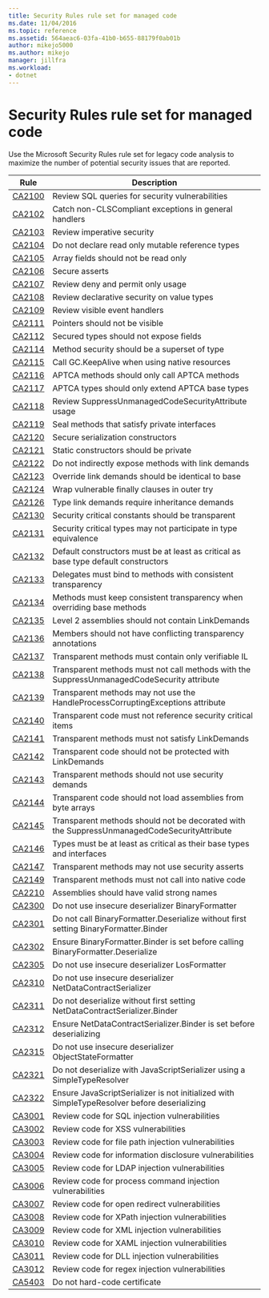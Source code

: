 ```yaml
---
title: Security Rules rule set for managed code
ms.date: 11/04/2016
ms.topic: reference
ms.assetid: 564aeac6-03fa-41b0-b655-88179f0ab01b
author: mikejo5000
ms.author: mikejo
manager: jillfra
ms.workload:
- dotnet
---
```

# Security Rules rule set for managed code

Use the Microsoft Security Rules rule set for legacy code analysis to maximize the number of potential security issues that are reported.

|Rule|Description|
|----------|-----------------|
|[CA2100](../code-quality/ca2100.md)|Review SQL queries for security vulnerabilities|
|[CA2102](../code-quality/ca2102.md)|Catch non-CLSCompliant exceptions in general handlers|
|[CA2103](../code-quality/ca2103.md)|Review imperative security|
|[CA2104](../code-quality/ca2104.md)|Do not declare read only mutable reference types|
|[CA2105](../code-quality/ca2105.md)|Array fields should not be read only|
|[CA2106](../code-quality/ca2106.md)|Secure asserts|
|[CA2107](../code-quality/ca2107.md)|Review deny and permit only usage|
|[CA2108](../code-quality/ca2108.md)|Review declarative security on value types|
|[CA2109](../code-quality/ca2109.md)|Review visible event handlers|
|[CA2111](../code-quality/ca2111.md)|Pointers should not be visible|
|[CA2112](../code-quality/ca2112.md)|Secured types should not expose fields|
|[CA2114](../code-quality/ca2114.md)|Method security should be a superset of type|
|[CA2115](../code-quality/ca2115.md)|Call GC.KeepAlive when using native resources|
|[CA2116](../code-quality/ca2116.md)|APTCA methods should only call APTCA methods|
|[CA2117](../code-quality/ca2117.md)|APTCA types should only extend APTCA base types|
|[CA2118](../code-quality/ca2118.md)|Review SuppressUnmanagedCodeSecurityAttribute usage|
|[CA2119](../code-quality/ca2119.md)|Seal methods that satisfy private interfaces|
|[CA2120](../code-quality/ca2120.md)|Secure serialization constructors|
|[CA2121](../code-quality/ca2121.md)|Static constructors should be private|
|[CA2122](../code-quality/ca2122.md)|Do not indirectly expose methods with link demands|
|[CA2123](../code-quality/ca2123.md)|Override link demands should be identical to base|
|[CA2124](../code-quality/ca2124.md)|Wrap vulnerable finally clauses in outer try|
|[CA2126](../code-quality/ca2126.md)|Type link demands require inheritance demands|
|[CA2130](../code-quality/ca2130.md)|Security critical constants should be transparent|
|[CA2131](../code-quality/ca2131.md)|Security critical types may not participate in type equivalence|
|[CA2132](../code-quality/ca2132.md)|Default constructors must be at least as critical as base type default constructors|
|[CA2133](../code-quality/ca2133.md)|Delegates must bind to methods with consistent transparency|
|[CA2134](../code-quality/ca2134.md)|Methods must keep consistent transparency when overriding base methods|
|[CA2135](../code-quality/ca2135.md)|Level 2 assemblies should not contain LinkDemands|
|[CA2136](../code-quality/ca2136.md)|Members should not have conflicting transparency annotations|
|[CA2137](../code-quality/ca2137.md)|Transparent methods must contain only verifiable IL|
|[CA2138](../code-quality/ca2138.md)|Transparent methods must not call methods with the SuppressUnmanagedCodeSecurity attribute|
|[CA2139](../code-quality/ca2139.md)|Transparent methods may not use the HandleProcessCorruptingExceptions attribute|
|[CA2140](../code-quality/ca2140.md)|Transparent code must not reference security critical items|
|[CA2141](../code-quality/ca2141.md)|Transparent methods must not satisfy LinkDemands|
|[CA2142](../code-quality/ca2142.md)|Transparent code should not be protected with LinkDemands|
|[CA2143](../code-quality/ca2143.md)|Transparent methods should not use security demands|
|[CA2144](../code-quality/ca2144.md)|Transparent code should not load assemblies from byte arrays|
|[CA2145](../code-quality/ca2145.md)|Transparent methods should not be decorated with the SuppressUnmanagedCodeSecurityAttribute|
|[CA2146](../code-quality/ca2146.md)|Types must be at least as critical as their base types and interfaces|
|[CA2147](../code-quality/ca2147.md)|Transparent methods may not use security asserts|
|[CA2149](../code-quality/ca2149.md)|Transparent methods must not call into native code|
|[CA2210](../code-quality/ca2210.md)|Assemblies should have valid strong names|
|[CA2300](ca2300.md)|Do not use insecure deserializer BinaryFormatter|
|[CA2301](ca2301.md)|Do not call BinaryFormatter.Deserialize without first setting BinaryFormatter.Binder|
|[CA2302](ca2302.md)|Ensure BinaryFormatter.Binder is set before calling BinaryFormatter.Deserialize|
|[CA2305](ca2305.md)|Do not use insecure deserializer LosFormatter|
|[CA2310](ca2310.md)|Do not use insecure deserializer NetDataContractSerializer|
|[CA2311](ca2311.md)|Do not deserialize without first setting NetDataContractSerializer.Binder|
|[CA2312](ca2312.md)|Ensure NetDataContractSerializer.Binder is set before deserializing|
|[CA2315](ca2315.md)|Do not use insecure deserializer ObjectStateFormatter|
|[CA2321](ca2321.md)|Do not deserialize with JavaScriptSerializer using a SimpleTypeResolver|
|[CA2322](ca2322.md)|Ensure JavaScriptSerializer is not initialized with SimpleTypeResolver before deserializing|
|[CA3001](../code-quality/ca3001.md)|Review code for SQL injection vulnerabilities|
|[CA3002](../code-quality/ca3002.md)|Review code for XSS vulnerabilities|
|[CA3003](../code-quality/ca3003.md)|Review code for file path injection vulnerabilities|
|[CA3004](../code-quality/ca3004.md)|Review code for information disclosure vulnerabilities|
|[CA3005](../code-quality/ca3005.md)|Review code for LDAP injection vulnerabilities|
|[CA3006](../code-quality/ca3006.md)|Review code for process command injection vulnerabilities|
|[CA3007](../code-quality/ca3007.md)|Review code for open redirect vulnerabilities|
|[CA3008](../code-quality/ca3008.md)|Review code for XPath injection vulnerabilities|
|[CA3009](../code-quality/ca3009.md)|Review code for XML injection vulnerabilities|
|[CA3010](../code-quality/ca3010.md)|Review code for XAML injection vulnerabilities|
|[CA3011](../code-quality/ca3011.md)|Review code for DLL injection vulnerabilities|
|[CA3012](../code-quality/ca3012.md)|Review code for regex injection vulnerabilities|
|[CA5403](../code-quality/ca5403.md)|Do not hard-code certificate|
